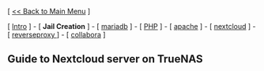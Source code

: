 [ [<< Back to Main Menu](https://github.com/seth586/guides/blob/master/README.md) ]

[ [Intro](README.md) ] - [ **Jail Creation** ] - [ [mariadb](2_mariadb.md) ] - [ [PHP](3_php.md) ] - [ [apache](4_apache.md) ] - [ [nextcloud](5_nextcloud.md) ] - [ [reverseproxy ](6_reverseproxy.md)] - [ [collabora](7_collablra.md) ]

## Guide to Nextcloud server on TrueNAS
